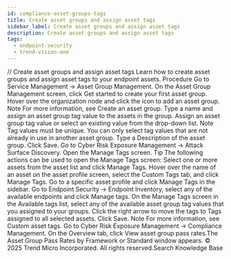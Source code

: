 ```yaml
---
id: compliance-asset-groups-tags
title: Create asset groups and assign asset tags
sidebar_label: Create asset groups and assign asset tags
description: Create asset groups and assign asset tags
tags:
  - endpoint-security
  - trend-vision-one
---
```


/*<![CDATA[*/ $('#title').html($('meta[name=map-description]').attr('content')); /*]]>*/ Create asset groups and assign asset tags Learn how to create asset groups and assign asset tags to your endpoint assets. Procedure Go to Service Management → Asset Group Management. On the Asset Group Management screen, click Get started to create your first asset group. Hover over the organization node and click the icon to add an asset group. Note For more information, see Create an asset group. Type a name and assign an asset group tag value to the assets in the group. Assign an asset group tag value or select an existing value from the drop-down list. Note Tag values must be unique. You can only select tag values that are not already in use in another asset group. Type a Description of the asset group. Click Save. Go to Cyber Risk Exposure Management → Attack Surface Discovery. Open the Manage Tags screen. Tip The following actions can be used to open the Manage Tags screen: Select one or more assets from the asset list and click Manage Tags. Hover over the name of an asset on the asset profile screen, select the Custom Tags tab, and click Manage Tags. Go to a specific asset profile and click Manage Tags in the sidebar. Go to Endpoint Security → Endpoint Inventory, select any of the available endpoints and click Manage tags. On the Manage Tags screen in the Available tags list, select any of the available asset group tag values that you assigned to your groups. Click the right arrow to move the tags to Tags assigned to all selected assets. Click Save. Note For more information, see Custom asset tags. Go to Cyber Risk Exposure Management → Compliance Management. On the Overview tab, click View asset group pass rates.The Asset Group Pass Rates by Framework or Standard window appears. © 2025 Trend Micro Incorporated. All rights reserved.Search Knowledge Base